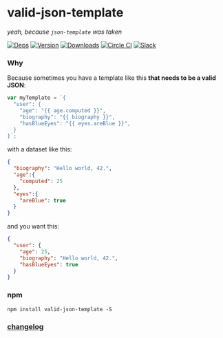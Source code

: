 # valid-json-template 

*yeah, because `json-template` was taken*

[![Deps](https://david-dm.org/FGRibreau/valid-json-template.png)](https://david-dm.org/FGRibreau/valid-json-template)
[![Version](http://badge.fury.io/js/valid-json-template.png)](https://david-dm.org/FGRibreau/valid-json-template) [![Downloads](http://img.shields.io/npm/dm/valid-json-template.svg)](https://www.npmjs.com/package/valid-json-template)
[![Circle CI](https://circleci.com/gh/FGRibreau/valid-json-template/tree/master.svg?style=svg)](https://circleci.com/gh/FGRibreau/valid-json-template/tree/master) [![Slack](https://img.shields.io/badge/Slack-Join%20our%20tech%20community-17202A?logo=slack)](https://join.slack.com/t/fgribreau/shared_invite/zt-edpjwt2t-Zh39mDUMNQ0QOr9qOj~jrg)

### Why

Because sometimes you have a template like this **that needs to be a valid JSON**:

```js
var myTemplate = `{
  "user": {
    "age": "{{ age.computed }}",
    "biography": "{{ biography }}",
    "hasBlueEyes": "{{ eyes.areBlue }}",
  }
}`;

```

with a dataset like this:

```json
{
  "biography": "Hello world, 42.",
  "age":{
    "computed": 25
  },
  "eyes":{
    "areBlue": true
  }
}
```

and you want this:

```json
{
  "user": {
    "age": 25,
    "biography": "Hello world, 42.",
    "hasBlueEyes": true
  }
}
```

### npm


```shell
npm install valid-json-template -S
```


### [changelog](/CHANGELOG.md)
